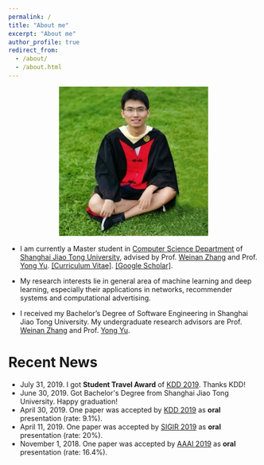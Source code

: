 ```yaml
---
permalink: /
title: "About me"
excerpt: "About me"
author_profile: true
redirect_from: 
  - /about/
  - /about.html
---
```


<p align='center'> 
<img src="/images/avatar.png" alt="photo" style='width: 300px;'>
</p>

- I am currently a Master student in [Computer Science Department](http://www.cs.sjtu.edu.cn/en/) of [Shanghai Jiao Tong University](http://en.sjtu.edu.cn), advised by Prof. [Weinan Zhang](www.wnzhang.net) and Prof. [Yong Yu](http://apex.sjtu.edu.cn/members/yyu). [\[Curriculum Vitae\]](/files/CV.pdf). [\[Google Scholar\]](https://scholar.google.com/citations?user=JPBGjOYAAAAJ&hl=zh-CN).

- My research interests lie in general area of machine learning and deep learning, especially their applications in networks, recommender systems and computational advertising.

- I received my Bachelor’s Degree of Software Engineering in Shanghai Jiao Tong University. My undergraduate research advisors are Prof. [Weinan Zhang](www.wnzhang.net) and Prof. [Yong Yu](http://apex.sjtu.edu.cn/members/yyu).


# Recent News
- July 31, 2019. I got **Student Travel Award** of [KDD 2019](https://www.kdd.org/kdd2019/). Thanks KDD!
- June 30, 2019. Got Bachelor's Degree from Shanghai Jiao Tong University. Happy graduation!
- April 30, 2019. One paper was accepted by [KDD 2019](https://www.kdd.org/kdd2019/) as **oral** presentation (rate: 9.1%).
- April 11, 2019. One paper was accepted by [SIGIR 2019](https://sigir.org/sigir2019/) as **oral** presentation (rate: 20%).
- November 1, 2018. One paper was accepted by [AAAI 2019](https://aaai.org/Conferences/AAAI-19/) as **oral** presentation (rate: 16.4%).


<script type="text/javascript" id="clustrmaps" src="//cdn.clustrmaps.com/map_v2.js?d=9X1Xbrcys07GUNz45Vpjgqiu2YILGSbcTQHy4gGi42w&cl=ffffff&w=a"></script>